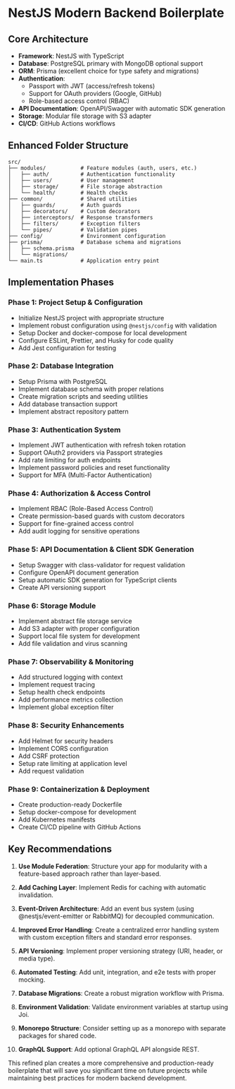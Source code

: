 # NestJS Modern Backend Boilerplate

## Core Architecture

- **Framework**: NestJS with TypeScript
- **Database**: PostgreSQL primary with MongoDB optional support
- **ORM**: Prisma (excellent choice for type safety and migrations)
- **Authentication**:
  - Passport with JWT (access/refresh tokens)
  - Support for OAuth providers (Google, GitHub)
  - Role-based access control (RBAC)
- **API Documentation**: OpenAPI/Swagger with automatic SDK generation
- **Storage**: Modular file storage with S3 adapter
- **CI/CD**: GitHub Actions workflows

## Enhanced Folder Structure

```
src/
├── modules/           # Feature modules (auth, users, etc.)
│   ├── auth/          # Authentication functionality
│   ├── users/         # User management
│   ├── storage/       # File storage abstraction
│   └── health/        # Health checks
├── common/            # Shared utilities
│   ├── guards/        # Auth guards
│   ├── decorators/    # Custom decorators
│   ├── interceptors/  # Response transformers
│   ├── filters/       # Exception filters
│   └── pipes/         # Validation pipes
├── config/            # Environment configuration
├── prisma/            # Database schema and migrations
│   ├── schema.prisma
│   └── migrations/
└── main.ts            # Application entry point
```

## Implementation Phases

### Phase 1: Project Setup & Configuration
- Initialize NestJS project with appropriate structure
- Implement robust configuration using `@nestjs/config` with validation
- Setup Docker and docker-compose for local development
- Configure ESLint, Prettier, and Husky for code quality
- Add Jest configuration for testing

### Phase 2: Database Integration
- Setup Prisma with PostgreSQL
- Implement database schema with proper relations
- Create migration scripts and seeding utilities
- Add database transaction support
- Implement abstract repository pattern

### Phase 3: Authentication System
- Implement JWT authentication with refresh token rotation
- Support OAuth2 providers via Passport strategies
- Add rate limiting for auth endpoints
- Implement password policies and reset functionality
- Support for MFA (Multi-Factor Authentication)

### Phase 4: Authorization & Access Control
- Implement RBAC (Role-Based Access Control)
- Create permission-based guards with custom decorators
- Support for fine-grained access control
- Add audit logging for sensitive operations

### Phase 5: API Documentation & Client SDK Generation
- Setup Swagger with class-validator for request validation
- Configure OpenAPI document generation
- Setup automatic SDK generation for TypeScript clients
- Create API versioning support

### Phase 6: Storage Module
- Implement abstract file storage service
- Add S3 adapter with proper configuration
- Support local file system for development
- Add file validation and virus scanning

### Phase 7: Observability & Monitoring
- Add structured logging with context
- Implement request tracing
- Setup health check endpoints
- Add performance metrics collection
- Implement global exception filter

### Phase 8: Security Enhancements
- Add Helmet for security headers
- Implement CORS configuration
- Add CSRF protection
- Setup rate limiting at application level
- Add request validation

### Phase 9: Containerization & Deployment
- Create production-ready Dockerfile
- Setup docker-compose for development
- Add Kubernetes manifests
- Create CI/CD pipeline with GitHub Actions

## Key Recommendations

1. **Use Module Federation**: Structure your app for modularity with a feature-based approach rather than layer-based.

2. **Add Caching Layer**: Implement Redis for caching with automatic invalidation.

3. **Event-Driven Architecture**: Add an event bus system (using @nestjs/event-emitter or RabbitMQ) for decoupled communication.

4. **Improved Error Handling**: Create a centralized error handling system with custom exception filters and standard error responses.

5. **API Versioning**: Implement proper versioning strategy (URI, header, or media type).

6. **Automated Testing**: Add unit, integration, and e2e tests with proper mocking.

7. **Database Migrations**: Create a robust migration workflow with Prisma.

8. **Environment Validation**: Validate environment variables at startup using Joi.

9. **Monorepo Structure**: Consider setting up as a monorepo with separate packages for shared code.

10. **GraphQL Support**: Add optional GraphQL API alongside REST.

This refined plan creates a more comprehensive and production-ready boilerplate that will save you significant time on future projects while maintaining best practices for modern backend development.